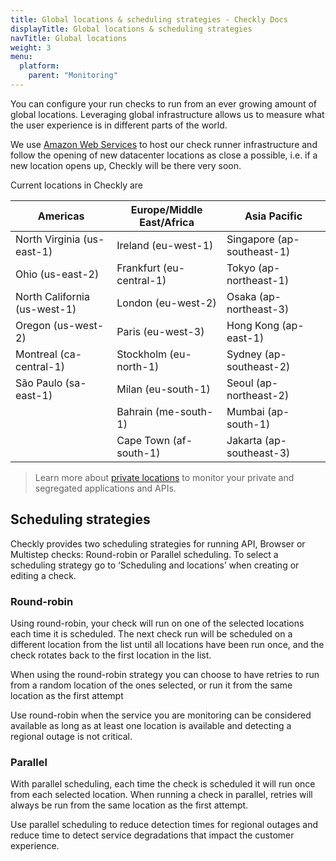 ```yaml
---
title: Global locations & scheduling strategies - Checkly Docs
displayTitle: Global locations & scheduling strategies
navTitle: Global locations
weight: 3
menu:
  platform:
    parent: "Monitoring"
---
```

You can configure your run checks to run from an ever growing amount of global locations. Leveraging global infrastructure allows us to measure what the user experience is in different parts of the world.

We use [Amazon Web Services](https://aws.amazon.com) to host our check runner infrastructure and follow the opening of new datacenter locations as close a possible, i.e. if  a new location opens up, Checkly will be there very soon.

Current locations in Checkly are

| Americas                     | Europe/Middle East/Africa | Asia Pacific               |
|------------------------------|---------------------------|----------------------------|
| North Virginia (us-east-1)   | Ireland (eu-west-1)       | Singapore (ap-southeast-1) |
| Ohio (us-east-2)             | Frankfurt (eu-central-1)  | Tokyo (ap-northeast-1)     |
| North California (us-west-1) | London (eu-west-2)        | Osaka (ap-northeast-3)     |
| Oregon (us-west-2)           | Paris (eu-west-3)         | Hong Kong (ap-east-1)      |
| Montreal (ca-central-1)      | Stockholm (eu-north-1)    | Sydney (ap-southeast-2)    |
| São Paulo (sa-east-1)        | Milan (eu-south-1)        | Seoul (ap-northeast-2)     |
|                              | Bahrain (me-south-1)      | Mumbai (ap-south-1)        |
|                              | Cape Town (af-south-1)    | Jakarta (ap-southeast-3)   |

> Learn more about <a href="/docs/private-locations/">private locations</a> to monitor your private and segregated applications and APIs.

## Scheduling strategies

Checkly provides two scheduling strategies for running API, Browser or Multistep checks: Round-robin or Parallel scheduling. 
To select a scheduling strategy go to ‘Scheduling and locations’ when creating or editing a check.

### Round-robin

Using round-robin, your check will run on one of the selected locations each time it is scheduled. The next check run will be scheduled on a different location from the list until all locations have been run once, and the check rotates back to the first location in the list.

When using the round-robin strategy you can choose to have retries to run from a random location of the ones selected, or run it from the same location as the first attempt

Use round-robin when the service you are monitoring can be considered available as long as at least one location is available and detecting a regional outage is not critical.

### Parallel

With parallel scheduling, each time the check is scheduled it will run once from each selected location. When running a check in parallel, retries will always be run from the same location as the first attempt.

Use parallel scheduling to reduce detection times for regional outages and reduce time to detect service degradations that impact the customer experience.

